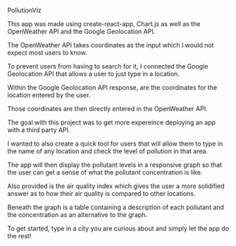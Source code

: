 PollutionViz




This app was made using create-react-app, Chart.js as well as the OpenWeather API and the Google Geolocation API. 

The OpenWeather API takes coordinates as the input which I would not expect most users to know.

To prevent users from having to search for it, I connected the Google Geolocation API that allows a user to just type in a location. 

Within the Google Geolocation API response, are the coordinates for the location entered by the user.

Those coordinates are then directly entered in the OpenWeather API.

The goal with this project was to get more expereince deploying an app with a third party API.

I wanted to also create a quick tool for users that will allow them to type in the name of any location and check the level of pollution in that area. 

The app will then display the pollutant levels in a responsive graph so that the user can get a sense of what the pollutant concentration is like. 

Also provided is the air quality index which gives the user a more solidified answer as to how their air quality is compared to other locations. 

Beneath the graph is a table containing a description of each pollutant and the concentration as an alternative to the graph.



To get started, type in a city you are curious about and simply let the app do the rest! 

